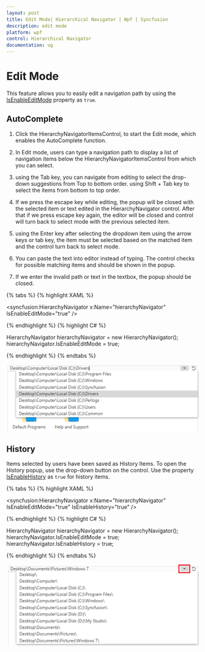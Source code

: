 ```yaml
---
layout: post
title: Edit Mode| Hierarchical Navigator | Wpf | Syncfusion
description: edit mode
platform: wpf
control: Hierarchical Navigator
documentation: ug
---
```


# Edit Mode

This feature allows you to easily edit a navigation path by using the [IsEnableEditMode](https://help.syncfusion.com/cr/wpf/Syncfusion.Windows.Tools.Controls.HierarchyNavigator.html#Syncfusion_Windows_Tools_Controls_HierarchyNavigator_IsEnableEditMode) property as `true`.

## AutoComplete 

1. Click the HierarchyNavigatorItemsControl, to start the Edit mode, which enables the AutoComplete function. 

2. In Edit mode, users can type a navigation path to display a list of navigation items below the HierarchyNavigatorItemsControl from which you can select.

3. using the Tab key, you can navigate from editing to select the drop-down suggestions from Top to bottom order. using Shift + Tab key to select the items from bottom to top order.

4. If we press the escape key while editing, the popup will be closed with the selected item or text edited in the HierarchyNavigator control.
After that if we press escape key again, the editor will be closed and control will turn back to select mode with the previous selected item.  

5. using the Enter key after selecting the dropdown item using the arrow keys or tab key, the item must be selected based on the matched item and the control turn back to select mode. 

6. You can paste the text into editor instead of typing. The control checks for possible matching items and should be shown in the popup.

7. If we enter the invalid path or text in the textbox, the popup should be closed. 

{% tabs %}
{% highlight XAML %}

<syncfusion:HierarchyNavigator x:Name="hierarchyNavigator" 
                               IsEnableEditMode="true" />

{% endhighlight %}
{% highlight C# %}

HierarchyNavigator hierarchyNavigator = new HierarchyNavigator();
hierarchyNavigator.IsEnableEditMode = true;

{% endhighlight %}
{% endtabs %}

![Hierarchy Naviagtor with AutoComplete](Edit-Mode_images/AutoComplete_image.png)

## History

Items selected by users have been saved as History Items. To open the History popup, use the drop-down button on the control. Use the property [IsEnableHistory](https://help.syncfusion.com/cr/wpf/Syncfusion.Windows.Tools.Controls.HierarchyNavigator.html#Syncfusion_Windows_Tools_Controls_HierarchyNavigator_IsEnableHistory) as `true` for history items.


{% tabs %}
{% highlight XAML %}

<syncfusion:HierarchyNavigator x:Name="hierarchyNavigator"
                               IsEnableEditMode="true"
                               IsEnableHistory="true" />

{% endhighlight %}
{% highlight C# %}

HierarchyNavigator hierarchyNavigator = new HierarchyNavigator();
hierarchyNavigator.IsEnableEditMode = true;
hierarchyNavigator.IsEnableHistory = true;

{% endhighlight %}
{% endtabs %}

![Hierarchy Naviagtor with History](Edit-Mode_images/History_image.png)




